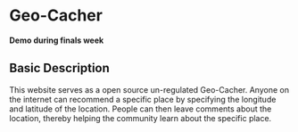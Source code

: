 # Geo-Cacher

**Demo during finals week**

## Basic Description
This website serves as a open source un-regulated Geo-Cacher. Anyone on the internet can recommend a specific place by specifying the longitude and latitude of the location. People can then leave comments about the location, thereby helping the community learn about the specific place.
